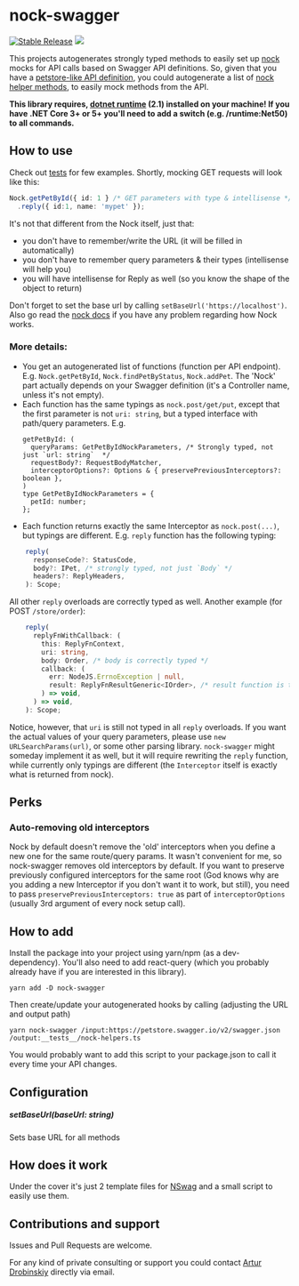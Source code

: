 # nock-swagger
<p>
<a href="https://www.npmjs.com/package/nock-swagger"><img src="https://img.shields.io/npm/v/nock-swagger.svg" alt="Stable Release" /></a>
<a href="./LICENSE"><img allt="MIT License" src="https://badgen.now.sh/badge/license/MIT"/></a>
</p>

This projects autogenerates strongly typed methods to easily set up [nock](https://github.com/nock/nock) mocks for API calls based on Swagger API definitions.
So, given that you have a [petstore-like API definition](https://petstore.swagger.io/), you could autogenerate a list of [nock helper methods](https://github.com/Shaddix/nock-swagger/blob/master/examples/pet-client/src/_tests/nock-helpers.ts), to easily mock methods from the API.


****This library requires, [dotnet runtime](https://dotnet.microsoft.com/download/dotnet/2.1) (2.1) installed on your machine! If you have .NET Core 3+ or 5+ you'll need to add a switch (e.g. /runtime:Net50) to all commands.****
## How to use
Check out [tests](https://github.com/Shaddix/nock-swagger/blob/963de857fd6abbe42ad1172f47cd118b2efe3a05/examples/pet-client/src/_tests/App.test.tsx#L11) for few examples.
Shortly, mocking GET requests will look like this:
```ts
Nock.getPetById({ id: 1 } /* GET parameters with type & intellisense */)
  .reply({ id:1, name: 'mypet' });
```
It's not that different from the Nock itself, just that:
- you don't have to remember/write the URL (it will be filled in automatically)
- you don't have to remember query parameters & their types (intellisense will help you)
- you will have intellisense for Reply as well (so you know the shape of the object to return)

Don't forget to set the base url by calling `setBaseUrl('https://localhost')`.
Also go read the [nock docs](https://github.com/nock/nock#nock) if you have any problem regarding how Nock works.

### More details:
- You get an autogenerated list of functions (function per API endpoint). E.g. `Nock.getPetById`, `Nock.findPetByStatus`, `Nock.addPet`. The 'Nock' part actually depends on your Swagger definition (it's a Controller name, unless it's not empty).
- Each function has the same typings as `nock.post/get/put`, except that the first parameter is not `uri: string`, but a typed interface with path/query parameters. E.g. 
    ```
  getPetById: (
      queryParams: GetPetByIdNockParameters, /* Strongly typed, not just `url: string`  */
      requestBody?: RequestBodyMatcher,
      interceptorOptions?: Options & { preservePreviousInterceptors?: boolean },
  )
  type GetPetByIdNockParameters = {
      petId: number;
  };
  ```
- Each function returns exactly the same Interceptor as `nock.post(...)`, but typings are different. E.g. `reply` function has the following typing:
```ts
    reply(
      responseCode?: StatusCode,
      body?: IPet, /* strongly typed, not just `Body` */
      headers?: ReplyHeaders,
    ): Scope;
```
  All other `reply` overloads are correctly typed as well. Another example (for POST `/store/order`):
```ts
    reply(
      replyFnWithCallback: (
        this: ReplyFnContext,
        uri: string,
        body: Order, /* body is correctly typed */
        callback: (
          err: NodeJS.ErrnoException | null,
          result: ReplyFnResultGeneric<IOrder>, /* result function is typed as well */
        ) => void,
      ) => void,
    ): Scope;
```
Notice, however, that `uri` is still not typed in all `reply` overloads. If you want the actual values of your query parameters, please use `new URLSearchParams(url)`, or some other parsing library.
`nock-swagger` might someday implement it as well, but it will require rewriting the `reply` function, while currently only typings are different (the `Interceptor` itself is exactly what is returned from nock).
 
## Perks
### Auto-removing old interceptors 
Nock by default doesn't remove the 'old' interceptors when you define a new one for the same route/query params.
It wasn't convenient for me, so nock-swagger removes old interceptors by default.
If you want to preserve previously configured interceptors for the same root (God knows why are you adding a new Interceptor if you don't want it to work, but still),
you need to pass `preservePreviousInterceptors: true` as part of `interceptorOptions` (usually 3rd argument of every nock setup call).

## How to add
Install the package into your project using yarn/npm (as a dev-dependency). You'll also need to add react-query (which you probably already have if you are interested in this library).
```
yarn add -D nock-swagger
```
Then create/update your autogenerated hooks by calling (adjusting the URL and output path)
```
yarn nock-swagger /input:https://petstore.swagger.io/v2/swagger.json /output:__tests__/nock-helpers.ts
```
You would probably want to add this script to your package.json to call it every time your API changes.

## Configuration
##### setBaseUrl(baseUrl: string)
Sets base URL for all methods

## How does it work
Under the cover it's just 2 template files for [NSwag](https://github.com/RicoSuter/NSwag) and a small script to easily use them.

## Contributions and support
Issues and Pull Requests are welcome.

For any kind of private consulting or support you could contact [Artur Drobinskiy](https://github.com/Shaddix) directly via email.
